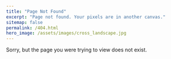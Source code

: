 ```yaml
---
title: "Page Not Found"
excerpt: "Page not found. Your pixels are in another canvas."
sitemap: false
permalink: /404.html
hero_image: /assets/images/cross_landscape.jpg
---
```


Sorry, but the page you were trying to view does not exist.
